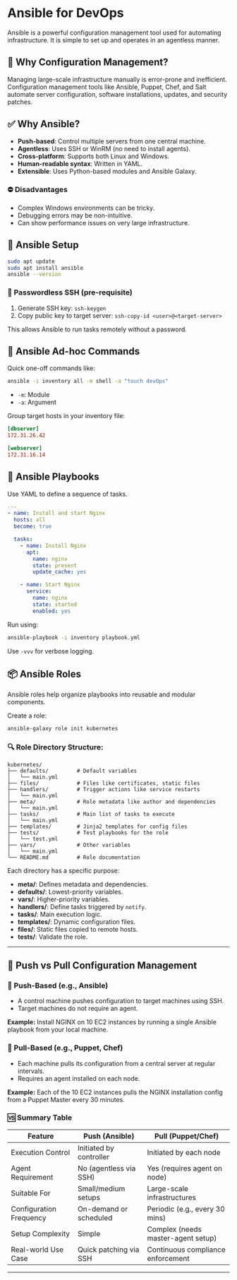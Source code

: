 
# Ansible for DevOps

Ansible is a powerful configuration management tool used for automating infrastructure. It is simple to set up and operates in an agentless manner.

## 🧰 Why Configuration Management?
Managing large-scale infrastructure manually is error-prone and inefficient. Configuration management tools like Ansible, Puppet, Chef, and Salt automate server configuration, software installations, updates, and security patches.

## ✅ Why Ansible?
- **Push-based**: Control multiple servers from one central machine.
- **Agentless**: Uses SSH or WinRM (no need to install agents).
- **Cross-platform**: Supports both Linux and Windows.
- **Human-readable syntax**: Written in YAML.
- **Extensible**: Uses Python-based modules and Ansible Galaxy.

### ⛔ Disadvantages
- Complex Windows environments can be tricky.
- Debugging errors may be non-intuitive.
- Can show performance issues on very large infrastructure.

## 🔌 Ansible Setup

```bash
sudo apt update
sudo apt install ansible
ansible --version
```

### 🔐 Passwordless SSH (pre-requisite)
1. Generate SSH key: `ssh-keygen`
2. Copy public key to target server: `ssh-copy-id <user>@<target-server>`

This allows Ansible to run tasks remotely without a password.

## 🧾 Ansible Ad-hoc Commands
Quick one-off commands like:
```bash
ansible -i inventory all -m shell -a "touch devOps"
```
- `-m`: Module
- `-a`: Argument

Group target hosts in your inventory file:
```ini
[dbserver]
172.31.26.42

[webserver]
172.31.16.14
```

## 📜 Ansible Playbooks
Use YAML to define a sequence of tasks.

```yaml
---
- name: Install and start Nginx
  hosts: all
  become: true

  tasks:
    - name: Install Nginx
      apt:
        name: nginx
        state: present
        update_cache: yes

    - name: Start Nginx
      service:
        name: nginx
        state: started
        enabled: yes
```

Run using:
```bash
ansible-playbook -i inventory playbook.yml
```
Use `-vvv` for verbose logging.

## 📦 Ansible Roles
Ansible roles help organize playbooks into reusable and modular components.

Create a role:
```bash
ansible-galaxy role init kubernetes
```

### 🔍 Role Directory Structure:
```
kubernetes/
├── defaults/         # Default variables
│   └── main.yml
├── files/            # Files like certificates, static files
├── handlers/         # Trigger actions like service restarts
│   └── main.yml
├── meta/             # Role metadata like author and dependencies
│   └── main.yml
├── tasks/            # Main list of tasks to execute
│   └── main.yml
├── templates/        # Jinja2 templates for config files
├── tests/            # Test playbooks for the role
│   └── test.yml
├── vars/             # Other variables
│   └── main.yml
└── README.md         # Role documentation
```

Each directory has a specific purpose:
- **meta/**: Defines metadata and dependencies.
- **defaults/**: Lowest-priority variables.
- **vars/**: Higher-priority variables.
- **handlers/**: Define tasks triggered by `notify`.
- **tasks/**: Main execution logic.
- **templates/**: Dynamic configuration files.
- **files/**: Static files copied to remote hosts.
- **tests/**: Validate the role.

---

## 🔁 Push vs Pull Configuration Management

### 🔄 Push-Based (e.g., **Ansible**)
- A control machine pushes configuration to target machines using SSH.
- Target machines do not require an agent.

**Example:** Install NGINX on 10 EC2 instances by running a single Ansible playbook from your local machine.

### 🔄 Pull-Based (e.g., **Puppet**, **Chef**)
- Each machine pulls its configuration from a central server at regular intervals.
- Requires an agent installed on each node.

**Example:** Each of the 10 EC2 instances pulls the NGINX installation config from a Puppet Master every 30 minutes.

### 🆚 Summary Table

| Feature                  | Push (Ansible)             | Pull (Puppet/Chef)             |
|--------------------------|-----------------------------|----------------------------------|
| Execution Control        | Initiated by controller     | Initiated by each node           |
| Agent Requirement        | No (agentless via SSH)      | Yes (requires agent on node)     |
| Suitable For             | Small/medium setups         | Large-scale infrastructures      |
| Configuration Frequency  | On-demand or scheduled      | Periodic (e.g., every 30 mins)   |
| Setup Complexity         | Simple                      | Complex (needs master-agent setup) |
| Real-world Use Case      | Quick patching via SSH      | Continuous compliance enforcement |

---
